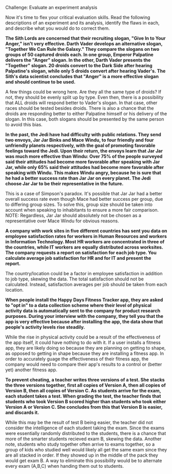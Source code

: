 Challenge: Evaluate an experiment analysis

Now it's time to flex your critical evaluation skills. Read the following descriptions of an experiment and its analysis, identify the flaws in each, and describe what you would do to correct them.

__The Sith Lords are concerned that their recruiting slogan, "Give In to Your Anger," isn't very effective. Darth Vader develops an alternative slogan, "Together We Can Rule the Galaxy." They compare the slogans on two groups of 50 captured droids each. In one group, Emperor Palpatine delivers the "Anger" slogan. In the other, Darth Vader presents the "Together" slogan. 20 droids convert to the Dark Side after hearing Palpatine's slogan, while only 5 droids convert after hearing Vader's. The Sith's data scientist concludes that "Anger" is a more effective slogan and should continue to be used.__

A few things could be wrong here. Are they all the same type of droids? If not, they should be evenly split up by type.
Even then, there is a possibility that ALL droids will respond better to Vader's slogan. In that case, other races should be tested besides droids.
There is also a chance that the droids are responding better to either Palpatine himself or his delivery of the slogan.
In this case, both slogans should be presented by the same person to avoid this bias.

__In the past, the Jedi have had difficulty with public relations. They send two envoys, Jar Jar Binks and Mace Windu, to four friendly and four unfriendly planets respectively, with the goal of promoting favorable feelings toward the Jedi. Upon their return, the envoys learn that Jar Jar was much more effective than Windu: Over 75% of the people surveyed said their attitudes had become more favorable after speaking with Jar Jar, while only 65% said their attitudes had become more favorable after speaking with Windu. This makes Windu angry, because he is sure that he had a better success rate than Jar Jar on every planet. The Jedi choose Jar Jar to be their representative in the future.__

This is a case of Simpson's paradox. It's possible that Jar Jar had a better overall success rate even though Mace had better success per group, due to differing group sizes.
To solve this, group size should be taken into account when speaking to inhabitants to ensure a more fair comparison.
NOTE: Regardless, Jar Jar should absolutely not be chosen as a representative over Mace Windu for obvious reasons.

__A company with work sites in five different countries has sent you data on employee satisfaction rates for workers in Human Resources and workers in Information Technology. Most HR workers are concentrated in three of the countries, while IT workers are equally distributed across worksites. The company requests a report on satisfaction for each job type. You calculate average job satisfaction for HR and for IT and present the report.__

The country/location could be a factor in employee satisfaction in addition to job type, skewing the data.
The total satisfaction should not be calculated. Instead, satisfaction averages per job should be taken from each location.

__When people install the Happy Days Fitness Tracker app, they are asked to "opt in" to a data collection scheme where their level of physical activity data is automatically sent to the company for product research purposes. During your interview with the company, they tell you that the app is very effective because after installing the app, the data show that people's activity levels rise steadily.__

While the rise in physical activity could be a result of the effectiveness of the app itself, it could have nothing to do with it.
If a user installs a fitness app, they are likely doing so because they are planning on getting to shape, as opposed to getting in shape because they are installing a fitness app.
In order to accurately guage the effectiveness of their fitness app, the company would need to compare their app's results to a control or (better yet) another fitness app.

__To prevent cheating, a teacher writes three versions of a test. She stacks the three versions together, first all copies of Version A, then all copies of Version B, then all copies of Version C. As students arrive for the exam, each student takes a test. When grading the test, the teacher finds that students who took Version B scored higher than students who took either Version A or Version C. She concludes from this that Version B is easier, and discards it.__

While this may be the result of test B being easier, the teacher did not consider the intelligence of each student taking the exam.
Since the exams were essentially randomly distributed to the students, there is a chance that more of the smarter students recieved exam B, skewing the data.
Another note, students who study together often arrive to exams together, so a group of kids who studied well would likely all get the same exam since they are all stacked in order. If they showed up in the middle of the pack they would get exam B.
A way to eliminate this possibility would be to alternate every exam (A,B,C) when handing them out to students.